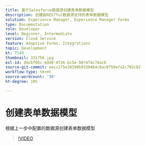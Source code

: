 ```yaml
---
title: 基于Salesforce数据源创建表单数据模型
description: 创建由RESTful数据源支持的表单数据模型
solution: Experience Manager, Experience Manager Forms
type: Documentation
role: Developer
level: Beginner, Intermediate
version: Cloud Service
feature: Adaptive Forms, Integrations
topic: Development
kt: 7149
thumbnail: 331756.jpg
exl-id: 9dcbf06c-6dd0-4f26-bc5e-9074f4c78ac6
source-git-commit: eecc275e38390b9330464c8ac0750efa2c702c82
workflow-type: tm+mt
source-wordcount: '38'
ht-degree: 10%

---
```


# 创建表单数据模型

根据上一步中配置的数据源创建表单数据模型

>[!VIDEO](https://video.tv.adobe.com/v/331756?quality=12&learn=on)
